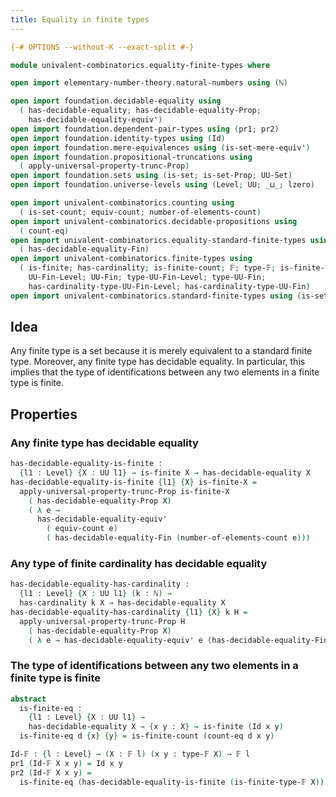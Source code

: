 ```yaml
---
title: Equality in finite types
---
```


```agda
{-# OPTIONS --without-K --exact-split #-}

module univalent-combinatorics.equality-finite-types where

open import elementary-number-theory.natural-numbers using (ℕ)

open import foundation.decidable-equality using
  ( has-decidable-equality; has-decidable-equality-Prop;
    has-decidable-equality-equiv')
open import foundation.dependent-pair-types using (pr1; pr2)
open import foundation.identity-types using (Id)
open import foundation.mere-equivalences using (is-set-mere-equiv')
open import foundation.propositional-truncations using
  ( apply-universal-property-trunc-Prop)
open import foundation.sets using (is-set; is-set-Prop; UU-Set)
open import foundation.universe-levels using (Level; UU; _⊔_; lzero)

open import univalent-combinatorics.counting using
  ( is-set-count; equiv-count; number-of-elements-count)
open import univalent-combinatorics.decidable-propositions using
  ( count-eq)
open import univalent-combinatorics.equality-standard-finite-types using
  ( has-decidable-equality-Fin)
open import univalent-combinatorics.finite-types using
  ( is-finite; has-cardinality; is-finite-count; 𝔽; type-𝔽; is-finite-type-𝔽;
    UU-Fin-Level; UU-Fin; type-UU-Fin-Level; type-UU-Fin;
    has-cardinality-type-UU-Fin-Level; has-cardinality-type-UU-Fin)
open import univalent-combinatorics.standard-finite-types using (is-set-Fin)
```

## Idea

Any finite type is a set because it is merely equivalent to a standard finite type. Moreover, any finite type has decidable equality. In particular, this implies that the type of identifications between any two elements in a finite type is finite.

## Properties

### Any finite type has decidable equality

```agda
has-decidable-equality-is-finite :
  {l1 : Level} {X : UU l1} → is-finite X → has-decidable-equality X
has-decidable-equality-is-finite {l1} {X} is-finite-X =
  apply-universal-property-trunc-Prop is-finite-X
    ( has-decidable-equality-Prop X)
    ( λ e →
      has-decidable-equality-equiv'
        ( equiv-count e)
        ( has-decidable-equality-Fin (number-of-elements-count e)))
```

### Any type of finite cardinality has decidable equality

```agda
has-decidable-equality-has-cardinality :
  {l1 : Level} {X : UU l1} (k : ℕ) →
  has-cardinality k X → has-decidable-equality X
has-decidable-equality-has-cardinality {l1} {X} k H =
  apply-universal-property-trunc-Prop H
    ( has-decidable-equality-Prop X)
    ( λ e → has-decidable-equality-equiv' e (has-decidable-equality-Fin k))
```

### The type of identifications between any two elements in a finite type is finite

```agda
abstract
  is-finite-eq :
    {l1 : Level} {X : UU l1} →
    has-decidable-equality X → {x y : X} → is-finite (Id x y)
  is-finite-eq d {x} {y} = is-finite-count (count-eq d x y)

Id-𝔽 : {l : Level} → (X : 𝔽 l) (x y : type-𝔽 X) → 𝔽 l
pr1 (Id-𝔽 X x y) = Id x y
pr2 (Id-𝔽 X x y) =
  is-finite-eq (has-decidable-equality-is-finite (is-finite-type-𝔽 X))
```
